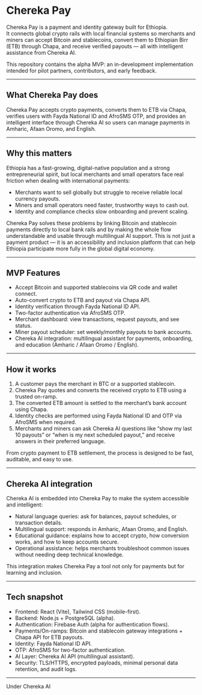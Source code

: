 # Chereka Pay 

Chereka Pay is a payment and identity gateway built for Ethiopia.  
It connects global crypto rails with local financial systems so merchants and miners can accept Bitcoin and stablecoins, convert them to Ethiopian Birr (ETB) through Chapa, and receive verified payouts — all with intelligent assistance from Chereka AI.

This repository contains the alpha MVP: an in-development implementation intended for pilot partners, contributors, and early feedback.

---

## What Chereka Pay does 

Chereka Pay accepts crypto payments, converts them to ETB via Chapa, verifies users with Fayda National ID and AfroSMS OTP, and provides an intelligent interface through Chereka AI so users can manage payments in Amharic, Afaan Oromo, and English.

---

## Why this matters

Ethiopia has a fast-growing, digital-native population and a strong entrepreneurial spirit, but local merchants and small operators face real friction when dealing with international payments:

- Merchants want to sell globally but struggle to receive reliable local currency payouts.  
- Miners and small operators need faster, trustworthy ways to cash out.  
- Identity and compliance checks slow onboarding and prevent scaling.

Chereka Pay solves these problems by linking Bitcoin and stablecoin payments directly to local bank rails and by making the whole flow understandable and usable through multilingual AI support. This is not just a payment product — it is an accessibility and inclusion platform that can help Ethiopia participate more fully in the global digital economy.

---

## MVP Features 

- Accept Bitcoin and supported stablecoins via QR code and wallet connect.  
- Auto-convert crypto to ETB and payout via Chapa API.  
- Identity verification through Fayda National ID API.  
- Two-factor authentication via AfroSMS OTP.  
- Merchant dashboard: view transactions, request payouts, and see status.  
- Miner payout scheduler: set weekly/monthly payouts to bank accounts.  
- Chereka AI integration: multilingual assistant for payments, onboarding, and education (Amharic / Afaan Oromo / English).

---

## How it works

1. A customer pays the merchant in BTC or a supported stablecoin.  
2. Chereka Pay quotes and converts the received crypto to ETB using a trusted on-ramp.  
3. The converted ETB amount is settled to the merchant’s bank account using Chapa.  
4. Identity checks are performed using Fayda National ID and OTP via AfroSMS when required.  
5. Merchants and miners can ask Chereka AI questions like “show my last 10 payouts” or “when is my next scheduled payout,” and receive answers in their preferred language.

From crypto payment to ETB settlement, the process is designed to be fast, auditable, and easy to use.

---

## Chereka AI integration

Chereka AI is embedded into Chereka Pay to make the system accessible and intelligent:

- Natural language queries: ask for balances, payout schedules, or transaction details.  
- Multilingual support: responds in Amharic, Afaan Oromo, and English.  
- Educational guidance: explains how to accept crypto, how conversion works, and how to keep accounts secure.  
- Operational assistance: helps merchants troubleshoot common issues without needing deep technical knowledge.

This integration makes Chereka Pay a tool not only for payments but for learning and inclusion.

---

## Tech snapshot

- Frontend: React (Vite), Tailwind CSS (mobile-first).  
- Backend: Node.js + PostgreSQL (alpha).  
- Authentication: Firebase Auth (alpha for authentication flows).  
- Payments/On-ramps: Bitcoin and stablecoin gateway integrations + Chapa API for ETB payouts.  
- Identity: Fayda National ID API.  
- OTP: AfroSMS for two-factor authentication.  
- AI Layer: Chereka AI API (multilingual assistant).  
- Security: TLS/HTTPS, encrypted payloads, minimal personal data retention, and audit logs.

---
Under Chereka AI
